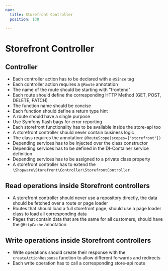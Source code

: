 ```yaml
---
nav:
  title: Storefront Controller
  position: 130

---
```


# Storefront Controller

## Controller

* Each controller action has to be declared with a `@Since` tag
* Each controller action requires a `@Route` annotation
* The name of the route should be starting with "frontend"
* Each route should define the corresponding HTTP Method \(GET, POST, DELETE, PATCH\)
* The function name should be concise
* Each function should define a return type hint
* A route should have a single purpose
* Use Symfony flash bags for error reporting
* Each storefront functionality has to be available inside the store-api too
* A storefront controller should never contain business logic
* The class requires the annotation: `@RouteScope(scopes={"storefront"})`
* Depending services has to be injected over the class constructor
* Depending services has to be defined in the DI-Container service definition
* Depending services has to be assigned to a private class property
* A storefront controller has to extend the `\Shopware\Storefront\Controller\StorefrontController`

## Read operations inside Storefront controllers

* A storefront controller should never use a repository directly, the data should be fetched over a route or page loader
* Routes that should load a full storefront page, should use a page loader class to load all corresponding data
* Pages that contain data that are the same for all customers, should have the `@HttpCache` annotation

## Write operations inside Storefront controllers

* Write operations should create their response with the `createActionResponse` function to allow different forwards and redirects
* Each write operation has to call a corresponding store-api route
